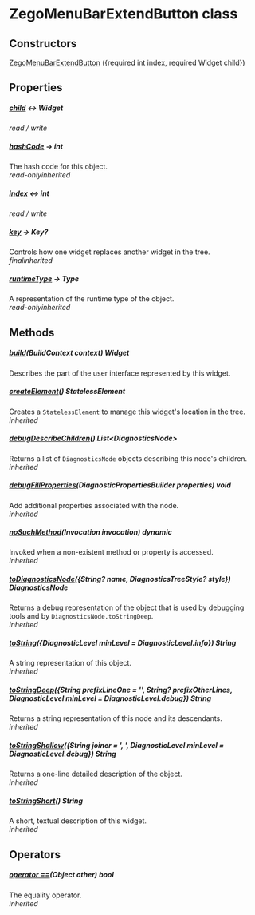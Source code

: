 


# ZegoMenuBarExtendButton class













## Constructors

[ZegoMenuBarExtendButton](../zego_uikit_prebuilt_live_audio_room/ZegoMenuBarExtendButton/ZegoMenuBarExtendButton.md) ({required int index, required Widget child})

   


## Properties

##### [child](../zego_uikit_prebuilt_live_audio_room/ZegoMenuBarExtendButton/child.md) &#8596; Widget



  
_<span class="feature">read / write</span>_



##### [hashCode](../zego_uikit_prebuilt_live_audio_room/ZegoMenuBarExtendButton/hashCode.md) &#8594; int



The hash code for this object.  
_<span class="feature">read-only</span><span class="feature">inherited</span>_



##### [index](../zego_uikit_prebuilt_live_audio_room/ZegoMenuBarExtendButton/index.md) &#8596; int



  
_<span class="feature">read / write</span>_



##### [key](../zego_uikit_prebuilt_live_audio_room/ZegoMenuBarExtendButton/key.md) &#8594; Key?



Controls how one widget replaces another widget in the tree.  
_<span class="feature">final</span><span class="feature">inherited</span>_



##### [runtimeType](../zego_uikit_prebuilt_live_audio_room/ZegoMenuBarExtendButton/runtimeType.md) &#8594; Type



A representation of the runtime type of the object.  
_<span class="feature">read-only</span><span class="feature">inherited</span>_





## Methods

##### [build](../zego_uikit_prebuilt_live_audio_room/ZegoMenuBarExtendButton/build.md)(BuildContext context) Widget



Describes the part of the user interface represented by this widget.  




##### [createElement](../zego_uikit_prebuilt_live_audio_room/ZegoMenuBarExtendButton/createElement.md)() StatelessElement



Creates a <code>StatelessElement</code> to manage this widget's location in the tree.  
_<span class="feature">inherited</span>_



##### [debugDescribeChildren](../zego_uikit_prebuilt_live_audio_room/ZegoMenuBarExtendButton/debugDescribeChildren.md)() List&lt;DiagnosticsNode>



Returns a list of <code>DiagnosticsNode</code> objects describing this node's
children.  
_<span class="feature">inherited</span>_



##### [debugFillProperties](../zego_uikit_prebuilt_live_audio_room/ZegoMenuBarExtendButton/debugFillProperties.md)(DiagnosticPropertiesBuilder properties) void



Add additional properties associated with the node.  
_<span class="feature">inherited</span>_



##### [noSuchMethod](../zego_uikit_prebuilt_live_audio_room/ZegoMenuBarExtendButton/noSuchMethod.md)(Invocation invocation) dynamic



Invoked when a non-existent method or property is accessed.  
_<span class="feature">inherited</span>_



##### [toDiagnosticsNode](../zego_uikit_prebuilt_live_audio_room/ZegoMenuBarExtendButton/toDiagnosticsNode.md)({String? name, DiagnosticsTreeStyle? style}) DiagnosticsNode



Returns a debug representation of the object that is used by debugging
tools and by <code>DiagnosticsNode.toStringDeep</code>.  
_<span class="feature">inherited</span>_



##### [toString](../zego_uikit_prebuilt_live_audio_room/ZegoMenuBarExtendButton/toString.md)({DiagnosticLevel minLevel = DiagnosticLevel.info}) String



A string representation of this object.  
_<span class="feature">inherited</span>_



##### [toStringDeep](../zego_uikit_prebuilt_live_audio_room/ZegoMenuBarExtendButton/toStringDeep.md)({String prefixLineOne = '', String? prefixOtherLines, DiagnosticLevel minLevel = DiagnosticLevel.debug}) String



Returns a string representation of this node and its descendants.  
_<span class="feature">inherited</span>_



##### [toStringShallow](../zego_uikit_prebuilt_live_audio_room/ZegoMenuBarExtendButton/toStringShallow.md)({String joiner = ', ', DiagnosticLevel minLevel = DiagnosticLevel.debug}) String



Returns a one-line detailed description of the object.  
_<span class="feature">inherited</span>_



##### [toStringShort](../zego_uikit_prebuilt_live_audio_room/ZegoMenuBarExtendButton/toStringShort.md)() String



A short, textual description of this widget.  
_<span class="feature">inherited</span>_





## Operators

##### [operator ==](../zego_uikit_prebuilt_live_audio_room/ZegoMenuBarExtendButton/operator_equals.md)(Object other) bool



The equality operator.  
_<span class="feature">inherited</span>_















